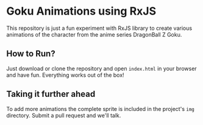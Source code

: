 # Goku Animations using RxJS

This repository is just a fun experiment with RxJS library to create various animations of the character from the anime series DragonBall Z Goku.

## How to Run?

Just download or clone the repository and open `index.html` in your browser and have fun. Everything works out of the box!

## Taking it further ahead

To add more animations the complete sprite is included in the project's `img` directory. Submit a pull request and we'll talk.
